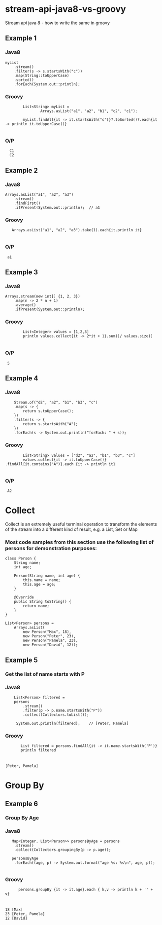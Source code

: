 # stream-api-java8-vs-groovy
Stream api java 8 - how to write the same in groovy

## Example 1
   ### Java8
```
myList
    .stream()
    .filter(s -> s.startsWith("c"))
    .map(String::toUpperCase)
    .sorted()
    .forEach(System.out::println);
```
   ### Groovy
``` 
        List<String> myList =
                Arrays.asList("a1", "a2", "b1", "c2", "c1");

        myList.findAll{it -> it.startsWith("c")}?.toSorted()?.each{it -> println it.toUpperCase()}
    
```

  ### O/P
```
  C1
  C2
```
## Example 2
   ### Java8
```
Arrays.asList("a1", "a2", "a3")
    .stream()
    .findFirst()
    .ifPresent(System.out::println);  // a1
```
   ### Groovy
```
   Arrays.asList("a1", "a2", "a3").take(1).each{it.println it}
    
```


  ### O/P
```
 a1
```

## Example 3
   ### Java8
```
Arrays.stream(new int[] {1, 2, 3})
    .map(n -> 2 * n + 1)
    .average()
    .ifPresent(System.out::println);  
```
   ### Groovy
```
        List<Integer> values = [1,2,3]
        println values.collect{it -> 2*it + 1}.sum()/ values.size()
    
```


  ### O/P
```
 5
```
## Example 4
   ### Java8
```
    Stream.of("d2", "a2", "b1", "b3", "c")
    .map(s -> {
        return s.toUpperCase();
    })
    .filter(s -> {
        return s.startsWith("A");
    })
    .forEach(s -> System.out.println("forEach: " + s));
```
   ### Groovy
```
        List<String> values = ["d2", "a2", "b1", "b3", "c"]
        values.collect{it -> it.toUpperCase()} .findAll{it.contains("A")}.each {it -> println it}
    
```


  ### O/P
```
 A2
```

# Collect

Collect is an extremely useful terminal operation to transform the elements of the stream into a different kind of result, e.g. a List, Set or Map

### Most code samples from this section use the following list of persons for demonstration purposes:

```
class Person {
    String name;
    int age;

    Person(String name, int age) {
        this.name = name;
        this.age = age;
    }

    @Override
    public String toString() {
        return name;
    }
}

List<Person> persons =
    Arrays.asList(
        new Person("Max", 18),
        new Person("Peter", 23),
        new Person("Pamela", 23),
        new Person("David", 12));
```

## Example 5

   ### Get the list of name starts with P
   
   ### Java8
```
    List<Person> filtered =
    persons
        .stream()
        .filter(p -> p.name.startsWith("P"))
        .collect(Collectors.toList());

     System.out.println(filtered);    // [Peter, Pamela]

```
   ### Groovy
```
       List filtered = persons.findAll{it -> it.name.startsWith('P')}
       println filtered    
    
```
   ### 
    [Peter, Pamela]


# Group By


## Example 6

   ### Group By Age
   
   ### Java8
```
   Map<Integer, List<Person>> personsByAge = persons
    .stream()
    .collect(Collectors.groupingBy(p -> p.age));

   personsByAge
    .forEach((age, p) -> System.out.format("age %s: %s\n", age, p));


```
   ### Groovy
```
      persons.groupBy {it -> it.age}.each { k,v -> println k + '' +  v}
    
```
   ### 
   
    18 [Max]
    23 [Peter, Pamela]
    12 [David]


